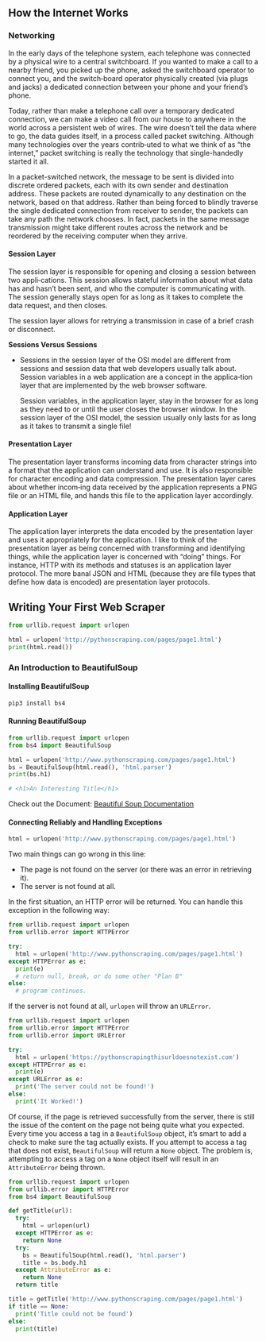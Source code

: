 ## How the Internet Works

### Networking

In the early days of the telephone system, each telephone was connected by a physical wire to a central switchboard. If you wanted to make a call to a nearby friend, you picked up the phone, asked the switchboard operator to connect you, and the switch‐board operator physically created (via plugs and jacks) a dedicated connection between your phone and your friend’s phone.

Today, rather than make a telephone call over a temporary dedicated connection, we can make a video call from our house to anywhere in the world across a persistent web of wires. The wire doesn’t tell the data where to go, the data guides itself, in a process called packet switching. Although many technologies over the years contrib‐uted to what we think of as “the internet,” packet switching is really the technology that single-handedly started it all.

In a packet-switched network, the message to be sent is divided into discrete ordered packets, each with its own sender and destination address. These packets are routed dynamically to any destination on the network, based on that address. Rather than being forced to blindly traverse the single dedicated connection from receiver to sender, the packets can take any path the network chooses. In fact, packets in the same message transmission might take different routes across the network and be reordered by the receiving computer when they arrive.

#### Session Layer

The session layer is responsible for opening and closing a session between two appli‐cations. This session allows stateful information about what data has and hasn’t been sent, and who the computer is communicating with. The session generally stays open for as long as it takes to complete the data request, and then closes.

The session layer allows for retrying a transmission in case of a brief crash or disconnect.

**Sessions Versus Sessions**

- Sessions in the session layer of the OSI model are different from sessions and session data that web developers usually talk about. Session variables in a web application are a concept in the applica‐tion layer that are implemented by the web browser software.

  Session variables, in the application layer, stay in the browser for as long as they need to or until the user closes the browser window. In the session layer of the OSI model, the session usually only lasts for as long as it takes to transmit a single file!

#### Presentation Layer

The presentation layer transforms incoming data from character strings into a format that the application can understand and use. It is also responsible for character encoding and data compression. The presentation layer cares about whether incom‐ing data received by the application represents a PNG file or an HTML file, and hands this file to the application layer accordingly.

#### Application Layer

The application layer interprets the data encoded by the presentation layer and uses it appropriately for the application. I like to think of the presentation layer as being concerned with transforming and identifying things, while the application layer is concerned with “doing” things. For instance, HTTP with its methods and statuses is an application layer protocol. The more banal JSON and HTML (because they are file types that define how data is encoded) are presentation layer protocols.

## Writing Your First Web Scraper

```py
from urllib.request import urlopen 

html = urlopen('http://pythonscraping.com/pages/page1.html') 
print(html.read())
```

### An Introduction to BeautifulSoup

#### Installing BeautifulSoup

```sh
pip3 install bs4
```

#### Running BeautifulSoup

```py
from urllib.request import urlopen 
from bs4 import BeautifulSoup 

html = urlopen('http://www.pythonscraping.com/pages/page1.html') 
bs = BeautifulSoup(html.read(), 'html.parser') 
print(bs.h1)

# <h1>An Interesting Title</h1>
```

Check out the Document: [Beautiful Soup Documentation](https://www.crummy.com/software/BeautifulSoup/bs4/doc/)

#### Connecting Reliably and Handling Exceptions

```py
html = urlopen('http://www.pythonscraping.com/pages/page1.html')
```

Two main things can go wrong in this line: 

- The page is not found on the server (or there was an error in retrieving it).
- The server is not found at all.

In the first situation, an HTTP error will be returned. You can handle this exception in the following way:

```py
from urllib.request import urlopen 
from urllib.error import HTTPError 

try:  
  html = urlopen('http://www.pythonscraping.com/pages/page1.html') 
except HTTPError as e:   
  print(e)   
  # return null, break, or do some other "Plan B" 
else: 
  # program continues. 
```

If the server is not found at all, `urlopen` will throw an `URLError`.

```py
from urllib.request import urlopen 
from urllib.error import HTTPError 
from urllib.error import URLError 

try:  
  html = urlopen('https://pythonscrapingthisurldoesnotexist.com') 
except HTTPError as e: 
  print(e) 
except URLError as e:   
  print('The server could not be found!') 
else:   
  print('It Worked!')
```

Of course, if the page is retrieved successfully from the server, there is still the issue of the content on the page not being quite what you expected. Every time you access a tag in a `BeautifulSoup` object, it’s smart to add a check to make sure the tag actually exists. If you attempt to access a tag that does not exist, `BeautifulSoup` will return a `None` object. The problem is, attempting to access a tag on a `None` object itself will result in an `AttributeError` being thrown.

```py
from urllib.request import urlopen 
from urllib.error import HTTPError 
from bs4 import BeautifulSoup 

def getTitle(url): 
  try:      
    html = urlopen(url) 
  except HTTPError as e:    
    return None   
  try:       
    bs = BeautifulSoup(html.read(), 'html.parser')  
    title = bs.body.h1   
  except AttributeError as e:  
    return None   
  return title 

title = getTitle('http://www.pythonscraping.com/pages/page1.html') 
if title == None:   
  print('Title could not be found') 
else:    
  print(title)
```

